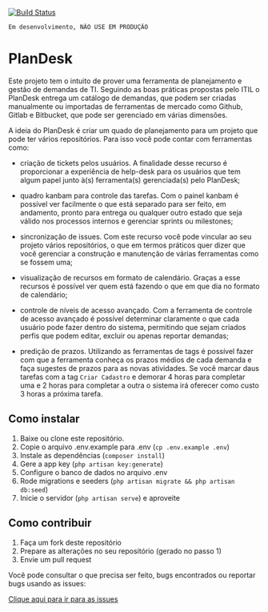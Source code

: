 [![Build Status](https://travis-ci.org/brasil-php/project-manager.svg?branch=master)](https://travis-ci.org/brasil-php/project-manager)

```
Em desenvolvimento, NÃO USE EM PRODUÇÃO
```

# PlanDesk

Este projeto tem o intuito de prover uma ferramenta de planejamento e gestão de demandas de TI. Seguindo as boas práticas propostas pelo ITIL o PlanDesk entrega um catálogo de demandas, que podem ser criadas manualmente ou importadas de ferramentas de mercado como Github, Gitlab e Bitbucket, que pode ser gerenciado em várias dimensões.

A ideia do PlanDesk é criar um quado de planejamento para um projeto que pode ter vários repositórios. Para isso você pode contar com ferramentas como:

- criação de tickets pelos usuários. A finalidade desse recurso é proporcionar a experiência de help-desk para os usuários que tem algum papel junto à(s) ferramenta(s) gerenciada(s) pelo PlanDesk;

- quadro kanbam para controle das tarefas. Com o painel kanbam é possível ver facilmente o que está separado para ser feito, em andamento, pronto para entrega ou qualquer outro estado que seja válido nos processos internos e gerenciar sprints ou milestones;

- sincronização de issues. Com este recurso você pode vincular ao seu projeto vários repositórios, o que em termos práticos quer dizer que você gerenciar a construção e manutenção de várias ferramentas como se fossem uma;

- visualização de recursos em formato de calendário. Graças a esse recursos é possível ver quem está fazendo o que em que dia no formato de calendário;

- controle de níveis de acesso avançado. Com a ferramenta de controle de acesso avançado é possível determinar claramente o que cada usuário pode fazer dentro do sistema, permitindo que sejam criados perfis que podem editar, excluir ou apenas reportar demandas;

- predição de prazos. Utilizando as ferramentas de tags é possível fazer com que a ferramenta conheça os prazos médios de cada demanda e faça sugestes de prazos para as novas atividades. Se você marcar daus tarefas com a tag `Criar Cadastro` e demorar 4 horas para completar uma e 2 horas para completar a outra o sistema irá oferecer como custo 3 horas a próxima tarefa.

## Como instalar

1. Baixe ou clone este repositório.
2. Copie o arquivo .env.example para .env (`cp .env.example .env`)
3. Instale as dependências (`composer install`)
4. Gere a app key (`php artisan key:generate`)
5. Configure o banco de dados no arquivo .env
6. Rode migrations e seeders (`php artisan migrate && php artisan db:seed`)
7. Inicie o servidor (`php artisan serve`) e aproveite

## Como contribuir

1. Faça um fork deste repositório
2. Prepare as alterações no seu repositório (gerado no passo 1)
3. Envie um pull request

Você pode consultar o que precisa ser feito, bugs encontrados ou reportar bugs usando as issues:

[Clique aqui para ir para as issues](https://github.com/brasil-php/project-manager/issues)
